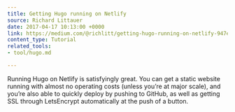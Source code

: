 ```yaml
---
title: Getting Hugo running on Netlify
source: Richard Littauer
date: 2017-04-17 10:13:00 +0000
link: https://medium.com/@richlitt/getting-hugo-running-on-netlify-947eb00a2cbd
content_type: Tutorial
related_tools:
- tool/hugo.md

---
```

Running Hugo on Netlify is satisfyingly great. You can get a static website running with almost no operating costs (unless you’re at major scale), and you’re also able to quickly deploy by pushing to GitHub, as well as getting SSL through LetsEncrypt automatically at the push of a button.